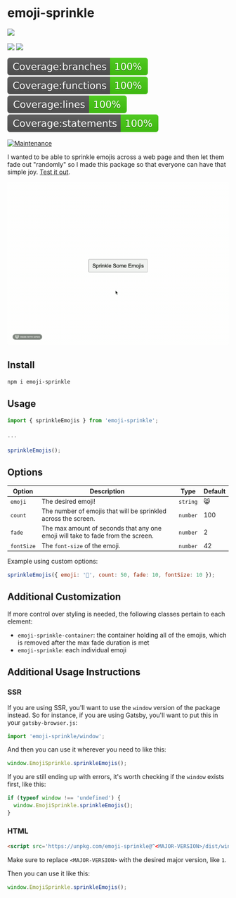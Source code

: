 # emoji-sprinkle

![](https://img.shields.io/npm/v/emoji-sprinkle)

![](https://badgen.net/bundlephobia/min/emoji-sprinkle) ![](https://badgen.net/bundlephobia/minzip/emoji-sprinkle)

![](./badges/badge-branches.svg)
![](./badges/badge-functions.svg)
![](./badges/badge-lines.svg)
![](./badges/badge-statements.svg)

[![Maintenance](https://img.shields.io/badge/Maintained%3F-yes-green.svg)](https://github.com/JesseKuntz/emoji-sprinkle/graphs/commit-activity)

I wanted to be able to sprinkle emojis across a web page and then let them fade out "randomly" so I made this package so that everyone can have that simple joy. [Test it out](https://jessekuntz.github.io/?project=emoji-sprinkle).

![](./emoji-sprinkle.gif)

## Install

```shell
npm i emoji-sprinkle
```

## Usage

```js
import { sprinkleEmojis } from 'emoji-sprinkle';

...

sprinkleEmojis();
```

## Options

<table>
  <thead>
    <tr>
      <th>
        Option
      </th>
      <th>
        Description
      </th>
      <th>
        Type
      </th>
      <th>
        Default
      </th>
    </tr>
  </thead>
  <tbody>
    <tr>
      <td>
        <code>emoji</code>
      </td>
      <td>
        The desired emoji!
      </td>
      <td>
        <code>string</code>
      </td>
      <td>
        😸
      </td>
    </tr>
    <tr>
      <td>
        <code>count</code>
      </td>
      <td>
        The number of emojis that will be sprinkled across the screen.
      </td>
      <td>
        <code>number</code>
      </td>
      <td>
        100
      </td>
    </tr>
    <tr>
      <td>
        <code>fade</code>
      </td>
      <td>
        The max amount of seconds that any one emoji will take to fade from the screen.
      </td>
      <td>
        <code>number</code>
      </td>
      <td>
        2
      </td>
    </tr>
    <tr>
      <td>
        <code>fontSize</code>
      </td>
      <td>
        The <code>font-size</code> of the emoji.
      </td>
      <td>
        <code>number</code>
      </td>
      <td>
        42
      </td>
    </tr>
  </tbody>
</table>

Example using custom options:
```js
sprinkleEmojis({ emoji: '🎉', count: 50, fade: 10, fontSize: 10 });
```

## Additional Customization

If more control over styling is needed, the following classes pertain to each element:
- `emoji-sprinkle-container`: the container holding all of the emojis, which is removed after the max fade duration is met
- `emoji-sprinkle`: each individual emoji

## Additional Usage Instructions

### SSR

If you are using SSR, you'll want to use the `window` version of the package instead. So for instance, if you are using Gatsby, you'll want to put this in your `gatsby-browser.js`:

```js
import 'emoji-sprinkle/window';
```

And then you can use it wherever you need to like this:

```js
window.EmojiSprinkle.sprinkleEmojis();
```

If you are still ending up with errors, it's worth checking if the `window` exists first, like this:

```js
if (typeof window !== 'undefined') {
  window.EmojiSprinkle.sprinkleEmojis();
}
```

### HTML

```html
<script src='https://unpkg.com/emoji-sprinkle@^<MAJOR-VERSION>/dist/window.js'></script>
```

Make sure to replace `<MAJOR-VERSION>` with the desired major version, like `1`.

Then you can use it like this:

```js
window.EmojiSprinkle.sprinkleEmojis();
```
